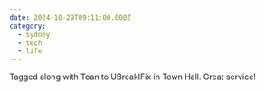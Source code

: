 ```yaml
---
date: 2024-10-29T09:11:00.000Z
category:
  - sydney
  - tech
  - life
---
```


Tagged along with Toan to UBreakIFix in Town Hall. Great service!

